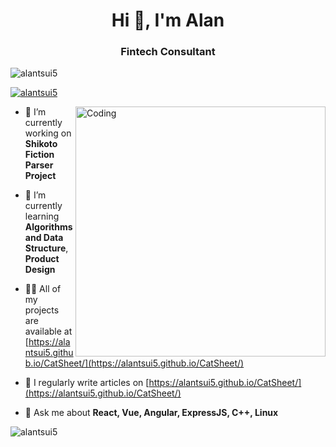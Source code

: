 <h1 align="center">Hi 👋, I'm Alan</h1>
<h3 align="center">Fintech Consultant</h3>


<p align="left"> <img src="https://komarev.com/ghpvc/?username=alantsui5&label=Profile%20views&color=0e75b6&style=flat" alt="alantsui5" /> </p>
<p align="left"> <a href="https://github.com/ryo-ma/github-profile-trophy"><img src="https://github-profile-trophy.vercel.app/?username=alantsui5&rank=-C&-SECRET" alt="alantsui5" /></a> </p>

<img align="right" alt="Coding" width="400" src="https://camo.githubusercontent.com/cae12fddd9d6982901d82580bdf321d81fb299141098ca1c2d4891870827bf17/68747470733a2f2f6d69726f2e6d656469756d2e636f6d2f6d61782f313336302f302a37513379765349765f7430696f4a2d5a2e676966">

- 🔭 I’m currently working on **Shikoto Fiction Parser Project**

- 🌱 I’m currently learning **Algorithms and Data Structure**, **Product Design**

- 👨‍💻 All of my projects are available at [https://alantsui5.github.io/CatSheet/](https://alantsui5.github.io/CatSheet/)

- 📝 I regularly write articles on [https://alantsui5.github.io/CatSheet/](https://alantsui5.github.io/CatSheet/)

- 💬 Ask me about **React, Vue, Angular, ExpressJS, C++, Linux**

<p><img align="center" src="https://github-readme-streak-stats.herokuapp.com/?user=alantsui5&" alt="alantsui5" /></p>
